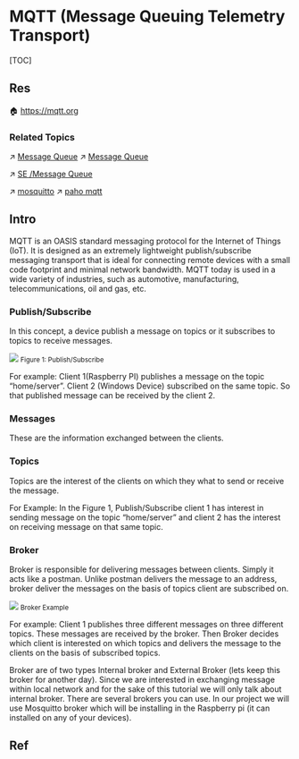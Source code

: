 # MQTT (Message Queuing Telemetry Transport)

[TOC]



## Res
🏠 https://mqtt.org


### Related Topics
↗ [Message Queue](../../../../../👷🏾‍♂️%20Computer%20System/Operating%20System%20&%20OS%20Kernel%20(Theory%20Part)/OS%20Processes%20&%20Automata%20Management%20(CPU%20+%20Main%20Memory%20Resource)/IPC%20(Inter%20Process%20Communication)/Message%20Passing/Message%20Queue/Message%20Queue.md)
↗ [Message Queue](../../../../../👷🏾‍♂️%20Computer%20System/Operating%20System%20&%20OS%20Kernel%20(Theory%20Part)/OS%20Processes%20&%20Automata%20Management%20(CPU%20+%20Main%20Memory%20Resource)/Concurrency%20Control/⭐️%20System%20Level%20Concurrency%20Control%20Mechanism/Concurrency%20Control%20Programming%20Models/Message%20Passing/Message%20Queue/Message%20Queue.md)

↗ [SE /Message Queue](../../../../../../Software%20Engineering/☝️%20Application%20Software%20Engineering/🕸️%20Web%20Development%20&%20The%20Internet/🗄️%20Web%20BackEnd%20Dev%20&%20Middleware/Web%20Dev%20Middleware/Messaging%20Services/Message%20Queue/Message%20Queue.md)

↗ [mosquitto](../../../../../../Embedded%20Development,%20Internet%20of%20Things%20&%20Robot/Embedded%20Programming%20&%20Software%20Development/IoT%20&%20Embedded%20Communication%20Applications%20&%20Projects/mosquitto/mosquitto.md)
↗ [paho mqtt](../../../../../👩‍💻%20Computer%20Languages%20&%20Programming%20Methodology/🛠️%20Programming%20Tools%20Chain/🚠%20Application%20Runtimes%20&%20SDKs/Python%20Runtime%20Environments/📌%20Python%20Third-party%20Libs/Networking%20&%20Streaming/paho%20mqtt.md)



## Intro
MQTT is an OASIS standard messaging protocol for the Internet of Things (IoT). It is designed as an extremely lightweight publish/subscribe messaging transport that is ideal for connecting remote devices with a small code footprint and minimal network bandwidth. MQTT today is used in a wide variety of industries, such as automotive, manufacturing, telecommunications, oil and gas, etc.


### Publish/Subscribe
In this concept, a device publish a message on topics or it subscribes to topics to receive messages.

![](https://miro.medium.com/v2/resize:fit:1400/1*mjudWMsl1Zc04Idr_dK1Rg.png)
<small>Figure 1: Publish/Subscribe</small>

For example:
Client 1(Raspberry PI) publishes a message on the topic “home/server”. Client 2 (Windows Device) subscribed on the same topic. So that published message can be received by the client 2.


### Messages
These are the information exchanged between the clients.


### Topics
Topics are the interest of the clients on which they what to send or receive the message.

For Example:
In the Figure 1, Publish/Subscribe client 1 has interest in sending message on the topic “home/server” and client 2 has the interest on receiving message on that same topic.


### Broker
Broker is responsible for delivering messages between clients. Simply it acts like a postman. Unlike postman delivers the message to an address, broker deliver the messages on the basis of topics client are subscribed on.

![](https://miro.medium.com/v2/resize:fit:1400/1*Kq-4M1L0SaNfytokY1dDnQ.png)
<small>Broker Example</small>

For example:
Client 1 publishes three different messages on three different topics. These messages are received by the broker. Then Broker decides which client is interested on which topics and delivers the message to the clients on the basis of subscribed topics.

Broker are of two types Internal broker and External Broker (lets keep this broker for another day). Since we are interested in exchanging message within local network and for the sake of this tutorial we will only talk about internal broker. There are several brokers you can use. In our project we will use Mosquitto broker which will be installing in the Raspberry pi (it can installed on any of your devices).



## Ref
[MQTT | Wikipedia]: https://en.wikipedia.org/wiki/MQTT
[What is MQTT? | AWS]: https://aws.amazon.com/what-is/mqtt/
[MQTT Essentials]: https://www.hivemq.com/mqtt-essentials/

[👍  Stream live video from client to server using OpenCV and Paho-MQTT]: https://medium.com/@pritam.mondal.0711/stream-live-video-from-client-to-server-using-opencv-and-paho-mqtt-674d3327e8b3

[👍 How to install and use Mosquitto for Windows.pdf]: https://team-ethernet.github.io/guides/How%20to%20install%20and%20use%20Mosquitto%20for%20Windows.pdf

